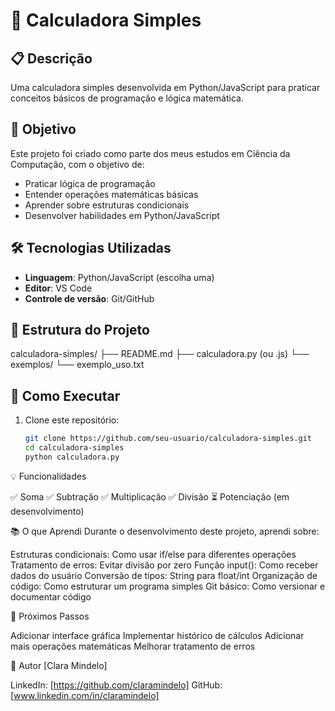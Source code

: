 # 🧮 Calculadora Simples

## 📋 Descrição
Uma calculadora simples desenvolvida em Python/JavaScript para praticar conceitos básicos de programação e lógica matemática.

## 🎯 Objetivo
Este projeto foi criado como parte dos meus estudos em Ciência da Computação, com o objetivo de:
- Praticar lógica de programação
- Entender operações matemáticas básicas
- Aprender sobre estruturas condicionais
- Desenvolver habilidades em Python/JavaScript

## 🛠️ Tecnologias Utilizadas
- **Linguagem**: Python/JavaScript (escolha uma)
- **Editor**: VS Code
- **Controle de versão**: Git/GitHub

## 📁 Estrutura do Projeto
calculadora-simples/
├── README.md
├── calculadora.py (ou .js)
└── exemplos/
└── exemplo_uso.txt

## 🚀 Como Executar
1. Clone este repositório:
   ```bash
   git clone https://github.com/seu-usuario/calculadora-simples.git
   cd calculadora-simples
   python calculadora.py

💡 Funcionalidades

✅ Soma
✅ Subtração
✅ Multiplicação
✅ Divisão
⏳ Potenciação (em desenvolvimento)

📚 O que Aprendi
Durante o desenvolvimento deste projeto, aprendi sobre:

Estruturas condicionais: Como usar if/else para diferentes operações
Tratamento de erros: Evitar divisão por zero
Função input(): Como receber dados do usuário
Conversão de tipos: String para float/int
Organização de código: Como estruturar um programa simples
Git básico: Como versionar e documentar código

🔄 Próximos Passos

 Adicionar interface gráfica
 Implementar histórico de cálculos
 Adicionar mais operações matemáticas
 Melhorar tratamento de erros

👤 Autor
[Clara Mindelo]

LinkedIn: [https://github.com/claramindelo]
GitHub: [www.linkedin.com/in/claramindelo]
